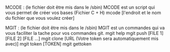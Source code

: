 MCODE : (le fichier doit être mis dans le /sbin)
	MCODE est un script qui vous permet de créer vos bases (Fichier C + H)
	mcode [l'endroit et le nom du fichier que vous voulez créer]

MGIT : (le fichier doit être mis dans le /sbin)
	MGIT est un commandes qui va vous faciliter la tache pour vos commandes git.
	mgit help
	mgit push [FILE 1] [FILE 2] [FILE ...]
	mgit clone [URL (Votre token sera automatiquement mis avec)]
	mgit token [TOKEN]
	mgit gettoken
	
